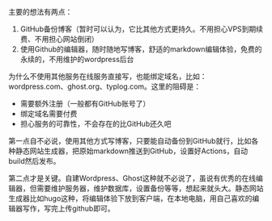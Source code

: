 主要的想法有两点：

1. GitHub备份博客（暂时可以认为，它比其他方式更持久。不用担心VPS到期续费、不用担心网站倒闭）
2. 使用Github的编辑器，随时随地写博客，舒适的markdown编辑体验，免费的永续的，不用维护的wordpress后台

为什么不使用其他服务在线服务直接写，也能绑定域名，比如：wordpress.com、ghost.org、typlog.com。这里的阻碍是：

- 需要额外注册（一般都有GitHub账号了）
- 绑定域名需要付费
- 担心服务的可靠性，不会存在的比GitHub还久吧

第一点自不必说，使用其他方式写博客，只要能自动备份到GitHub就行，比如各种静态网站生成器，把原始markdown推送到GitHub，设置好Actions，自动build然后发布。

第二点才是关键。自建Wordpress、Ghost这种就不必说了，虽说有优秀的在线编辑器，但需要维护服务器，维护数据库，设置备份等等，想起来就头大。静态网站生成器比如hugo这种，将编辑体验下放到客户端，在本地电脑，用自己喜欢的编辑器写作，写完上传github即可。